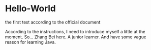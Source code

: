 # Hello-World
the first test according to the official document

According to the instructions, I need to introduce myself a little at the moment.
So...
Zhang Bei here. A junior learner. And have some vague reason for learning Java.
